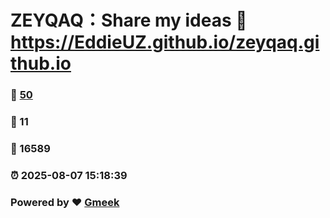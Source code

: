 # ZEYQAQ：Share my ideas :link: https://EddieUZ.github.io/zeyqaq.github.io 
### :page_facing_up: [50](https://EddieUZ.github.io/zeyqaq.github.io/tag.html) 
### :speech_balloon: 11 
### :hibiscus: 16589 
### :alarm_clock: 2025-08-07 15:18:39 
### Powered by :heart: [Gmeek](https://github.com/Meekdai/Gmeek)
